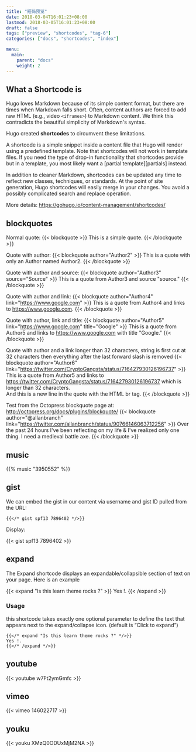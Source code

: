 ```yaml
---
title: "短码预览"
date: 2018-03-04T16:01:23+08:00
lastmod: 2018-03-05T16:01:23+08:00
draft: false
tags: ["preview", "shortcodes", "tag-6"]
categories: ["docs", "shortcodes", "index"]

menu:
  main:
    parent: "docs"
    weight: 2
---
```



## What a Shortcode is

Hugo loves Markdown because of its simple content format, but there are times when Markdown falls short. Often, content authors are forced to add raw HTML (e.g., video `<iframes>`) to Markdown content. We think this contradicts the beautiful simplicity of Markdown's syntax.

Hugo created **shortcodes** to circumvent these limitations.

A shortcode is a simple snippet inside a content file that Hugo will render using a predefined template. Note that shortcodes will not work in template files. If you need the type of drop-in functionality that shortcodes provide but in a template, you most likely want a [partial template][partials] instead.

In addition to cleaner Markdown, shortcodes can be updated any time to reflect new classes, techniques, or standards. At the point of site generation, Hugo shortcodes will easily merge in your changes. You avoid a possibly complicated search and replace operation.

More details: https://gohugo.io/content-management/shortcodes/

<!--more-->

## blockquotes

Normal quote:
{{< blockquote >}}
  This is a simple quote.
{{< /blockquote >}}

Quote with author:
{{< blockquote author="Author2" >}}
  This is a quote with only an Author named Author2.
{{< /blockquote >}}

Quote with author and source:
{{< blockquote author="Author3" source="Source" >}}
  This is a quote from Author3 and source "source."
{{< /blockquote >}}

Quote with author and link:
{{< blockquote author="Author4" link="https://www.google.com" >}}
  This is a quote from Author4 and links to https://www.google.com.
{{< /blockquote >}}

Quote with author, link and title:
{{< blockquote author="Author5" link="https://www.google.com" title="Google" >}}
  This is a quote from Author5 and links to https://www.google.com with title "Google."
{{< /blockquote >}}

Quote with author and a link longer than 32 characters, string is first cut at 32 characters then everything after the last forward slash is removed
{{< blockquote author="Author6" link="https://twitter.com/CryptoGangsta/status/716427930126196737" >}}
  This is a quote from Author5 and links to https://twitter.com/CryptoGangsta/status/716427930126196737 which is longer than 32 characters.
  <br>And this is a new line in the quote with the HTML br tag.
{{< /blockquote >}}

Test from the Octopress blockquote page at: http://octopress.org/docs/plugins/blockquote/
{{< blockquote author="@allanbranch" link="https://twitter.com/allanbranch/status/90766146063712256" >}}
  Over the past 24 hours I've been reflecting on my life & I've realized only one thing. I need a medieval battle axe.
{{< /blockquote >}}


## music

{{% music "3950552" %}}

## gist

We can embed the gist in our content via username and gist ID pulled from the URL:

```
{{</* gist spf13 7896402 */>}}
```

Display:

{{< gist spf13 7896402 >}}

## expand
The Expand shortcode displays an expandable/collapsible section of text on your page. Here is an example

{{< expand "Is this learn theme rocks ?" >}}
Yes !.
{{< /expand >}}

### Usage
this shortcode takes exactly one optional parameter to define the text that appears next to the expand/collapse icon. (default is “Click to expand”)

```
{{</* expand "Is this learn theme rocks ?" */>}}
Yes !.
{{</* /expand */>}}
```

## youtube

{{< youtube w7Ft2ymGmfc >}}


## vimeo

{{< vimeo 146022717 >}}

## youku

{{< youku XMzQ0ODUxMjM2NA >}}
